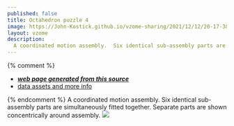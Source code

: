 ```yaml
---
published: false
title: Octahedron puzzle 4
image: https://John-Kostick.github.io/vzome-sharing/2021/12/12/20-17-38-Octahedron puzzle 4/Octahedron puzzle 4.png
layout: vzome
description:
  A coordinated motion assembly.  Six identical sub-assembly parts are simultaneously fitted together.  Separate parts are shown concentrically around assembly.
---
```


{% comment %}
 - [***web page generated from this source***][post]
 - [data assets and more info][github]

[post]: <https://John-Kostick.github.io/vzome-sharing/2021/12/12/Octahedron puzzle 4-20-17-38.html>
[github]: <https://github.com/John-Kostick/vzome-sharing/tree/main/2021/12/12/20-17-38-Octahedron puzzle 4/>
{% endcomment %}
 A coordinated motion assembly.  Six identical sub-assembly parts are simultaneously fitted together.  Separate parts are shown concentrically around assembly.
<vzome-viewer style="width: 100%; height: 65vh;"
       src="https://John-Kostick.github.io/vzome-sharing/2021/12/12/20-17-38-Octahedron puzzle 4/Octahedron puzzle 4.vZome" >
  <img src="https://John-Kostick.github.io/vzome-sharing/2021/12/12/20-17-38-Octahedron puzzle 4/Octahedron puzzle 4.png" />
</vzome-viewer>
